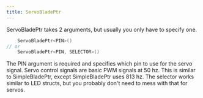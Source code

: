 ```yaml
---
title: ServoBladePtr
---
```

ServoBladePtr takes 2 arguments, but usually you only have to specify one.

```cpp
    ServoBladePtr<PIN>()
// or
    ServoBladePtr<PIN, SELECTOR>()
```

The PIN argument is required and specifies which pin to use for the servo signal. Servo control signals are basic PWM signals at 50 hz. This is similar to SimpleBladePtr, except SimpleBladePtr uses 813 hz. The selector works similar to LED structs, but you probably don't need to mess with that for servos.
